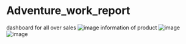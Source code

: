 # Adventure_work_report
dashboard for all over sales
![image](https://github.com/user-attachments/assets/050edd5b-df7a-437a-aa69-f6ebe8db681d)
information of product
![image](https://github.com/user-attachments/assets/abc6fddb-d7ab-46a3-bea7-a50ca1ec47a7)
![image](https://github.com/user-attachments/assets/bb6004a5-1066-446d-bf15-106918b6e91f)
